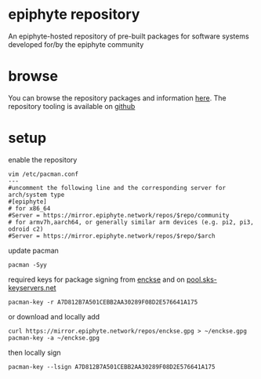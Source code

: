 epiphyte repository
===

An epiphyte-hosted repository of pre-built packages for software systems developed for/by the epiphyte community

# browse

You can browse the repository packages and information [here](https://mirror.epiphyte.network/repos/index.html). The repository tooling is available on [github](https://github.com/epiphyte/repository)

# setup

enable the repository
```
vim /etc/pacman.conf
---
#uncomment the following line and the corresponding server for arch/system type
#[epiphyte]
# for x86_64
#Server = https://mirror.epiphyte.network/repos/$repo/community
# for armv7h,aarch64, or generally similar arm devices (e.g. pi2, pi3, odroid c2)
#Server = https://mirror.epiphyte.network/repos/$repo/$arch
```

update pacman
```
pacman -Syy
```

required keys for package signing from [enckse](https://github.com/enckse) and on [pool.sks-keyservers.net](http://pool.sks-keyservers.net/pks/lookup?op=vindex&fingerprint=on&search=0xF08D2E576641A175)
```
pacman-key -r A7D812B7A501CEBB2AA30289F08D2E576641A175
```

or download and locally add

```
curl https://mirror.epiphyte.network/repos/enckse.gpg > ~/enckse.gpg
pacman-key -a ~/enckse.gpg
```

then locally sign
```
pacman-key --lsign A7D812B7A501CEBB2AA30289F08D2E576641A175
```
